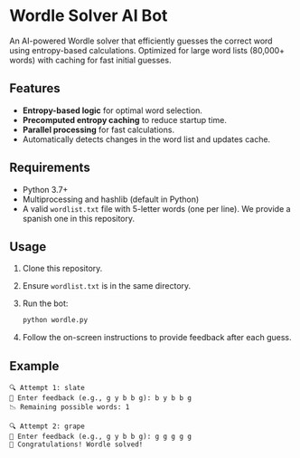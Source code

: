 # Wordle Solver AI Bot

An AI-powered Wordle solver that efficiently guesses the correct word using entropy-based calculations. Optimized for large word lists (80,000+ words) with caching for fast initial guesses.

## Features

- **Entropy-based logic** for optimal word selection.
- **Precomputed entropy caching** to reduce startup time.
- **Parallel processing** for fast calculations.
- Automatically detects changes in the word list and updates cache.

## Requirements

- Python 3.7+
- Multiprocessing and hashlib (default in Python)
- A valid `wordlist.txt` file with 5-letter words (one per line). We provide a spanish one in this repository.

## Usage

1. Clone this repository.
2. Ensure `wordlist.txt` is in the same directory.
3. Run the bot:

   ```bash
   python wordle.py
   ```

4. Follow the on-screen instructions to provide feedback after each guess.

## Example

```plaintext
🔍 Attempt 1: slate
💬 Enter feedback (e.g., g y b b g): b y b b g
📉 Remaining possible words: 1

🔍 Attempt 2: grape
💬 Enter feedback (e.g., g y b b g): g g g g g
🎉 Congratulations! Wordle solved!
```

